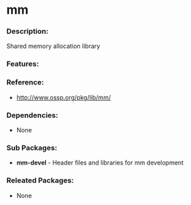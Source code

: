 # mm

### Description:
Shared memory allocation library

### Features:


### Reference:
* http://www.ossp.org/pkg/lib/mm/

### Dependencies:
* None

### Sub Packages:
* **mm-devel** - Header files and libraries for mm development

### Releated Packages:
* None